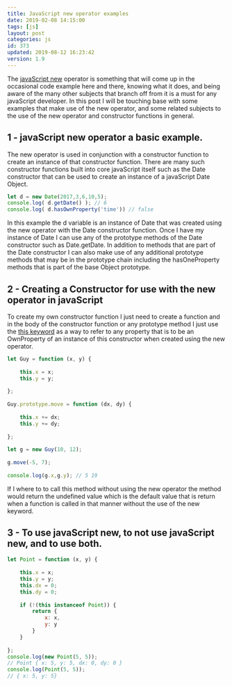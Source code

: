 ```yaml
---
title: JavaScript new operator examples
date: 2019-02-08 14:15:00
tags: [js]
layout: post
categories: js
id: 373
updated: 2019-08-12 16:23:42
version: 1.9
---
```


The [javaScript new](https://developer.mozilla.org/en-US/docs/Web/JavaScript/Reference/Operators/new) operator is something that will come up in the occasional code example here and there, knowing what it does, and being aware of the many other subjects that branch off from it is a must for any javaScript developer. In this post I will be touching base with some examples that make use of the new operator, and some related subjects to the use of the new operator and constructor functions in general.

<!-- more -->

## 1 - javaScript new operator a basic example.

The new operator is used in conjunction with a constructor function to create an instance of that constructor function. There are many such constructor functions built into core javaScript itself such as the Date constructor that can be used to create an instance of a javaScript Date Object.

```js
let d = new Date(2017,3,6,10,5);
console.log( d.getDate() ); // 6
console.log( d.hasOwnProperty('time')) // false
```

In this example the d variable is an instance of Date that was created using the new operator with the Date constructor function. Once I have my instance of Date I can use any of the prototype methods of the Date constructor such as Date.getDate. In addition to methods that are part of the Date constructor I can also make use of any additional prototype methods that may be in the prototype chain including the hasOneProperty methods that is part of the base Object prototype. 

## 2 - Creating a Constructor for use with the new operator in javaScript

To create my own constructor function I just need to create a function and in the body of the constructor function or any prototype method I just use the [this keyword](/2017/04/14/js-this-keyword/) as a way to refer to any property that is to be an OwnProperty of an instance of this constructor when created using the new operator.

```js
let Guy = function (x, y) {
 
    this.x = x;
    this.y = y;
 
};
 
Guy.prototype.move = function (dx, dy) {
 
    this.x += dx;
    this.y += dy;
 
};
 
let g = new Guy(10, 12);
 
g.move(-5, 7);
 
console.log(g.x,g.y); // 5 19
```

If I where to to call this method without using the new operator the method would return the undefined value which is the default value that is return when a function is called in that manner without the use of the new keyword.

## 3 - To use javaScript new, to not use javaScript new, and to use both.

```js
let Point = function (x, y) {
 
    this.x = x;
    this.y = y;
    this.dx = 0;
    this.dy = 0;
 
    if (!(this instanceof Point)) {
        return {
            x: x,
            y: y
        }
    }
 
};
console.log(new Point(5, 5));
// Point { x: 5, y: 5, dx: 0, dy: 0 }
console.log(Point(5, 5));
// { x: 5, y: 5}
```